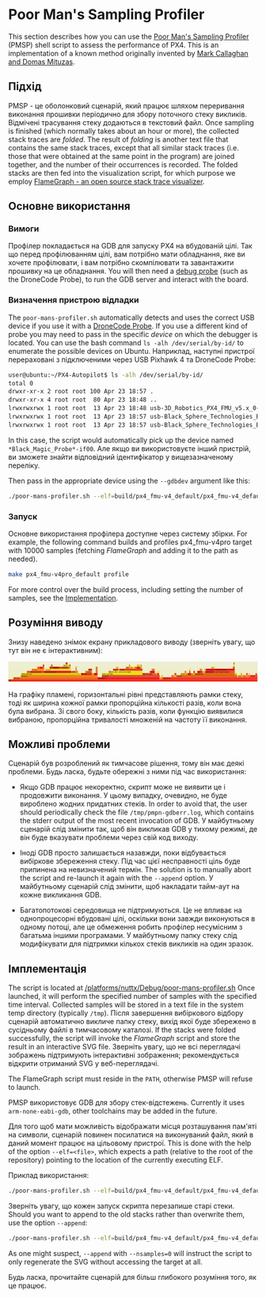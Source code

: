 # Poor Man's Sampling Profiler

This section describes how you can use the [Poor Man's Sampling Profiler](https://github.com/PX4/PX4-Autopilot/blob/main/platforms/nuttx/Debug/poor-mans-profiler.sh) (PMSP) shell script to assess the performance of PX4.
This is an implementation of a known method originally invented by [Mark Callaghan and Domas Mituzas](https://poormansprofiler.org/).

## Підхід

PMSP - це оболонковий сценарій, який працює шляхом переривання виконання прошивки періодично для збору поточного стеку викликів.
Відмічені трасування стеку додаються в текстовий файл.
Once sampling is finished (which normally takes about an hour or more), the collected stack traces are _folded_.
The result of _folding_ is another text file that contains the same stack traces, except that all similar stack traces (i.e. those that were obtained at the same point in the program) are joined together, and the number of their occurrences is recorded.
The folded stacks are then fed into the visualization script, for which purpose we employ [FlameGraph - an open source stack trace visualizer](http://www.brendangregg.com/flamegraphs.html).

## Основне використання

### Вимоги

Профілер покладається на GDB для запуску PX4 на вбудованій цілі.
Так що перед профілюванням цілі, вам потрібно мати обладнання, яке ви хочете профілювати, і вам потрібно скомпілювати та завантажити прошивку на це обладнання.
You will then need a [debug probe](../debug/swd_debug.md#debug-probes) (such as the DroneCode Probe), to run the GDB server and interact with the board.

### Визначення пристрою відладки

The `poor-mans-profiler.sh` automatically detects and uses the correct USB device if you use it with a [DroneCode Probe](../debug/probe_bmp.md#dronecode-probe).
If you use a different kind of probe you may need to pass in the specific _device_ on which the debugger is located.
You can use the bash command `ls -alh /dev/serial/by-id/` to enumerate the possible devices on Ubuntu.
Наприклад, наступні пристрої перераховані з підключеними через USB Pixhawk 4 та DroneCode Probe:

```sh
user@ubuntu:~/PX4-Autopilot$ ls -alh /dev/serial/by-id/
total 0
drwxr-xr-x 2 root root 100 Apr 23 18:57 .
drwxr-xr-x 4 root root  80 Apr 23 18:48 ..
lrwxrwxrwx 1 root root  13 Apr 23 18:48 usb-3D_Robotics_PX4_FMU_v5.x_0-if00 -> ../../ttyACM0
lrwxrwxrwx 1 root root  13 Apr 23 18:57 usb-Black_Sphere_Technologies_Black_Magic_Probe_BFCCB401-if00 -> ../../ttyACM1
lrwxrwxrwx 1 root root  13 Apr 23 18:57 usb-Black_Sphere_Technologies_Black_Magic_Probe_BFCCB401-if02 -> ../../ttyACM2
```

In this case, the script would automatically pick up the device named `*Black_Magic_Probe*-if00`.
Але якщо ви використовуєте інший пристрій, ви зможете знайти відповідний ідентифікатор у вищезазначеному переліку.

Then pass in the appropriate device using the `--gdbdev` argument like this:

```sh
./poor-mans-profiler.sh --elf=build/px4_fmu-v4_default/px4_fmu-v4_default.elf --nsamples=30000 --gdbdev=/dev/ttyACM2
```

### Запуск

Основне використання профілера доступне через систему збірки.
For example, the following command builds and profiles px4_fmu-v4pro target with 10000 samples (fetching _FlameGraph_ and adding it to the path as needed).

```sh
make px4_fmu-v4pro_default profile
```

For more control over the build process, including setting the number of samples, see the [Implementation](#implementation).

## Розуміння виводу

Знизу наведено знімок екрану прикладового виводу (зверніть увагу, що тут він не є інтерактивним):

![FlameGraph Example](../../assets/debug/flamegraph-example.png)

На графіку пламені, горизонтальні рівні представляють рамки стеку, тоді як ширина кожної рамки пропорційна кількості разів, коли вона була вибрана.
Зі свого боку, кількість разів, коли функцію виявилися вибраною, пропорційна тривалості множеній на частоту її виконання.

## Можливі проблеми

Сценарій був розроблений як тимчасове рішення, тому він має деякі проблеми.
Будь ласка, будьте обережні з ними під час використання:

- Якщо GDB працює некоректно, скрипт може не виявити це і продовжити виконання.
  У цьому випадку, очевидно, не буде вироблено жодних придатних стеків.
  In order to avoid that, the user should periodically check the file `/tmp/pmpn-gdberr.log`, which contains the stderr output of the most recent invocation of GDB.
  У майбутньому сценарій слід змінити так, щоб він викликав GDB у тихому режимі, де він буде вказувати проблеми через свій код виходу.

- Іноді GDB просто залишається назавжди, поки відбувається вибіркове збереження стеку.
  Під час цієї несправності ціль буде припинена на невизначений термін.
  The solution is to manually abort the script and re-launch it again with the `--append` option.
  У майбутньому сценарій слід змінити, щоб накладати тайм-аут на кожне викликання GDB.

- Багатопотокові середовища не підтримуються.
  Це не впливає на однопроцесорні вбудовані цілі, оскільки вони завжди виконуються в одному потоці, але це обмеження робить профілер несумісним з багатьма іншими програмами.
  У майбутньому папку стеку слід модифікувати для підтримки кількох стеків викликів на один зразок.

## Імплементація

The script is located at [/platforms/nuttx/Debug/poor-mans-profiler.sh](https://github.com/PX4/PX4-Autopilot/blob/main/platforms/nuttx/Debug/poor-mans-profiler.sh)
Once launched, it will perform the specified number of samples with the specified time interval.
Collected samples will be stored in a text file in the system temp directory (typically `/tmp`).
Після завершення вибіркового відбору сценарій автоматично викличе папку стеку, вихід якої буде збережено в сусідньому файлі в тимчасовому каталозі.
If the stacks were folded successfully, the script will invoke the _FlameGraph_ script and store the result in an interactive SVG file.
Зверніть увагу, що не всі переглядачі зображень підтримують інтерактивні зображення;
рекомендується відкрити отриманий SVG у веб-переглядачі.

The FlameGraph script must reside in the `PATH`, otherwise PMSP will refuse to launch.

PMSP використовує GDB для збору стек-відстежень.
Currently it uses `arm-none-eabi-gdb`, other toolchains may be added in the future.

Для того щоб мати можливість відображати місця розташування пам'яті на символи, сценарій повинен посилатися на виконуваний файл, який в даний момент працює на цільовому пристрої.
This is done with the help of the option `--elf=<file>`, which expects a path (relative to the root of the repository) pointing to the location of the currently executing ELF.

Приклад використання:

```sh
./poor-mans-profiler.sh --elf=build/px4_fmu-v4_default/px4_fmu-v4_default.elf --nsamples=30000
```

Зверніть увагу, що кожен запуск скрипта перезапише старі стеки.
Should you want to append to the old stacks rather than overwrite them, use the option `--append`:

```sh
./poor-mans-profiler.sh --elf=build/px4_fmu-v4_default/px4_fmu-v4_default.elf --nsamples=30000 --append
```

As one might suspect, `--append` with `--nsamples=0` will instruct the script to only regenerate the SVG without accessing the target at all.

Будь ласка, прочитайте сценарій для більш глибокого розуміння того, як це працює.
